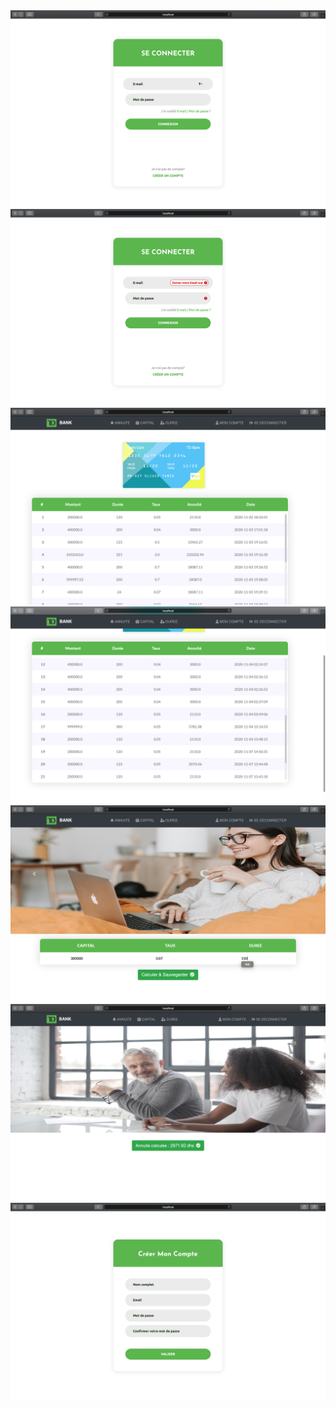 <img src="ScreenShot/1.png"/>
<img src="ScreenShot/2.png"/>
<img src="ScreenShot/3.png"/>
<img src="ScreenShot/4.png"/>
<img src="ScreenShot/5.png"/>
<img src="ScreenShot/6.png"/>
<img src="ScreenShot/7.png"/>

